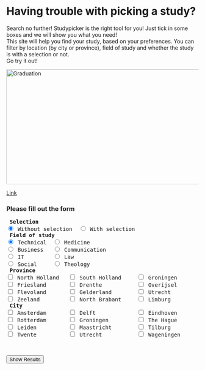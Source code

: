 <html>
<head>
 <script type="text/javascript" src="//cdnjs.cloudflare.com/ajax/libs/jquery/1.9.0/jquery.js"></script>
<script type="text/javascript" src="https://www.google.com/jsapi"></script>
<script type="text/javascript" src="http://mgskjaeveland.github.io/sgvizler/v/0.6/sgvizler.js"></script>
  </head>  

<body>
<h1>Having trouble with picking a study?</h1>
<p>Search no further! Studypicker is the right tool for you! Just tick in some boxes and we will show you what you need! <br> This site will help you find your study, based on your preferences. You can filter by location (by city or province), field of study and whether the study is with a selection or not.<br> Go try it out! </p>

<img src="http://opelikaobserver.com/wp-content/uploads/2017/05/college-graduation.jpg" alt="Graduation" style="width:1000px;height:300px;">

<a href="https://www.w3schools.com">Link</a>

<h3>Please fill out the form </h3>

<form>
  <pre>
<strong> Selection </strong>
<input type="radio" name="Selection" value="Has no selection" checked> Without selection  <input type="radio" name="Selection" value="Has selection"> With selection 
<strong> Field of study </strong>
<input type="radio" name="field of study" value="Technical" checked> Technical  <input type="radio" name="field of study" value="Medicine"> Medicine
<input type="radio" name="field of study" value="Business"> Business   <input type="radio" name="field of study" value="Communication" > Communication 
<input type="radio" name="field of study" value="IT" > IT         <input type="radio" name="field of study" value="Law" > Law
<input type="radio" name="field of study" value="Social" > Social     <input type="radio" name="field of study" value="Theology" > Theology
<strong> Province </strong>
<input type="checkbox" name="Province1" value="North Holland"> North Holland   <input type="checkbox" name="Province2" value="South Holland"> South Holland     <input type="checkbox" name="Province3" value="Groningen"> Groningen
<input type="checkbox" name="Province4" value="Friesland"> Friesland       <input type="checkbox" name="Province5" value="Drenthe"> Drenthe           <input type="checkbox" name="Province6" value="Overijsel"> Overijsel
<input type="checkbox" name="Province7" value="Flevoland"> Flevoland       <input type="checkbox" name="Province8" value="Gelderland"> Gelderland        <input type="checkbox" name="Province9" value="Utrecht"> Utrecht
<input type="checkbox" name="Province10" value="Zeeland"> Zeeland         <input type="checkbox" name="Province11" value="North Brabant"> North Brabant     <input type="checkbox" name="Province12" value="Limburg"> Limburg
<strong> City </strong>
<input type="checkbox" name="City1" value="Amsterdam"> Amsterdam       <input type="checkbox" name="City2" value="Delft"> Delft             <input type="checkbox" name="City3" value="Eindhoven"> Eindhoven
<input type="checkbox" name="City4" value="Rotterdam"> Rotterdam       <input type="checkbox" name="City5" value="Groningen"> Groningen         <input type="checkbox" name="City6" value="The Hague"> The Hague
<input type="checkbox" name="City7" value="Leiden"> Leiden          <input type="checkbox" name="City8" value="Maastricht"> Maastricht        <input type="checkbox" name="City9" value="Tilburg"> Tilburg
<input type="checkbox" name="City10" value="Twente"> Twente          <input type="checkbox" name="City11" value="Utrecht"> Utrecht           <input type="checkbox" name="City" value="Wageningen"> Wageningen

  </pre>
</form>

<button type="button" onclick="alert('Results')">Show Results</button>

<div id="example"
     data-sgvizler-endpoint="http://sws.ifi.uio.no/sparql/npd"
     data-sgvizler-query="SELECT ?class (count(?instance) AS ?noOfInstances)
                          WHERE{ ?instance a ?class }
                          GROUP BY ?class
                          ORDER BY ?class"
     data-sgvizler-chart="google.visualization.PieChart"
     style="width:800px; height:400px;"></div>
     
</body>
</html>
